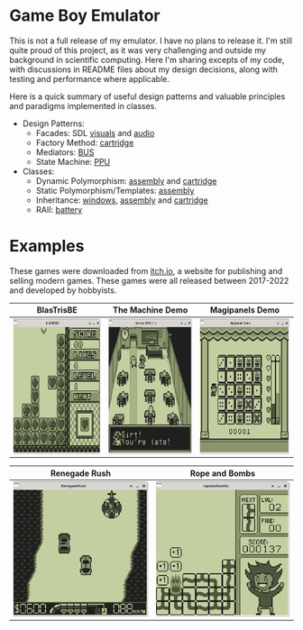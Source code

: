 # Game Boy Emulator

This is not a full release of my emulator. I have no plans to release
it. I'm still quite proud of this project, as it was very challenging
and outside my background in scientific computing. Here I'm sharing
excepts of my code, with discussions in README files about my design
decisions, along with testing and performance where applicable.

Here is a quick summary of useful design patterns and valuable
principles and paradigms implemented in classes.

- Design Patterns:
  - Facades: SDL [visuals](./windows) and [audio](./performance_and_audio)
  - Factory Method: [cartridge](./cartridge)
  - Mediators: [BUS](./bus)
  - State Machine: [PPU](./ppu)
- Classes:
  - Dynamic Polymorphism: [assembly](./assembly) and [cartridge](./cartridge)
  - Static Polymorphism/Templates: [assembly](./assembly)
  - Inheritance: [windows](./windows), [assembly](./assembly) and [cartridge](./cartridge)
  - RAII: [battery](./resource_management/battery.hpp)


# Examples

These games were downloaded from [itch.io](https://itch.io/), a
website for publishing and selling modern games. These games were all
released between 2017-2022 and developed by hobbyists.

BlasTrisBE | The Machine Demo | Magipanels Demo
:---------:|:----------------:|:--------------:
<img src="./images/BlasTrisBE.png" height="240"> | <img src="./images/MachineDemo.png" height="240"> | <img src="./images/MagipanelsDemo.png" height="240">

Renegade Rush | Rope and Bombs
:------------:|:-------------:
<img src="./images/RenegadeRush.png" height="240"> | <img src="./images/RopeAndBombs.png" height="240">

